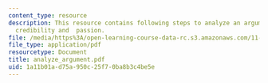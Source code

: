 ```yaml
---
content_type: resource
description: This resource contains following steps to analyze an argument logic,
  credibility and  passion.
file: /media/https%3A/open-learning-course-data-rc.s3.amazonaws.com/11-225-argumentation-and-communication-fall-2006/1a11b01ad75a950c25f70ba8b3c4be5e_analyze_argument.pdf
file_type: application/pdf
resourcetype: Document
title: analyze_argument.pdf
uid: 1a11b01a-d75a-950c-25f7-0ba8b3c4be5e
---
```

